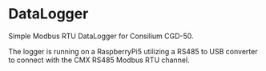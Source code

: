 # DataLogger
Simple Modbus RTU DataLogger for Consilium CGD-50.

The logger is running on a RaspberryPi5 utilizing a RS485 to USB converter to connect with the CMX RS485 Modbus RTU channel.
